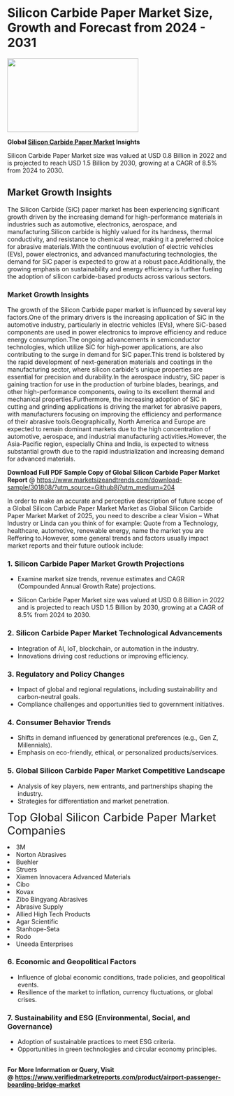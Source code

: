 <H1>Silicon Carbide Paper Market Size, Growth and Forecast from 2024 - 2031</H1><img class="aligncenter size-medium wp-image-584254" src="https://thirdeyenews.in/wp-content/uploads/2024/09/Global-Market-Research-300x168.jpeg" alt="" width="300" height="168" /><p><strong>Global&nbsp;<a href="https://www.marketsizeandtrends.com/download-sample/301808/?utm_source=Github8j?utm_medium=204">Silicon Carbide Paper Market</a> Insights</strong></p><p>Silicon Carbide Paper Market size was valued at USD 0.8 Billion in 2022 and is projected to reach USD 1.5 Billion by 2030, growing at a CAGR of 8.5% from 2024 to 2030.</p><p><h2>Market Growth Insights</h2> The Silicon Carbide (SiC) paper market has been experiencing significant growth driven by the increasing demand for high-performance materials in industries such as automotive, electronics, aerospace, and manufacturing.Silicon carbide is highly valued for its hardness, thermal conductivity, and resistance to chemical wear, making it a preferred choice for abrasive materials.With the continuous evolution of electric vehicles (EVs), power electronics, and advanced manufacturing technologies, the demand for SiC paper is expected to grow at a robust pace.Additionally, the growing emphasis on sustainability and energy efficiency is further fueling the adoption of silicon carbide-based products across various sectors. <h3>Market Growth Insights</h3> The growth of the Silicon Carbide paper market is influenced by several key factors.One of the primary drivers is the increasing application of SiC in the automotive industry, particularly in electric vehicles (EVs), where SiC-based components are used in power electronics to improve efficiency and reduce energy consumption.The ongoing advancements in semiconductor technologies, which utilize SiC for high-power applications, are also contributing to the surge in demand for SiC paper.This trend is bolstered by the rapid development of next-generation materials and coatings in the manufacturing sector, where silicon carbide's unique properties are essential for precision and durability.In the aerospace industry, SiC paper is gaining traction for use in the production of turbine blades, bearings, and other high-performance components, owing to its excellent thermal and mechanical properties.Furthermore, the increasing adoption of SiC in cutting and grinding applications is driving the market for abrasive papers, with manufacturers focusing on improving the efficiency and performance of their abrasive tools.Geographically, North America and Europe are expected to remain dominant markets due to the high concentration of automotive, aerospace, and industrial manufacturing activities.However, the Asia-Pacific region, especially China and India, is expected to witness substantial growth due to the rapid industrialization and increasing demand for advanced materials.</p><p><span class=""><strong>Download Full PDF Sample Copy of Global Silicon Carbide Paper Market Report</strong> @ <a href="https://www.marketsizeandtrends.com/download-sample/301808/?utm_source=Github8j?utm_medium=204" target="_blank">https://www.marketsizeandtrends.com/download-sample/301808/?utm_source=Github8j?utm_medium=204</a></span></p><p>In order to make an accurate and perceptive description of future scope of a Global&nbsp;Silicon Carbide Paper Market Market as Global&nbsp;Silicon Carbide Paper Market Market of 2025, you need to describe a clear Vision &ndash; What Industry or Linda can you think of for example: Quote from a Technology, healthcare, automotive, renewable energy, name the market you are Reffering to.However, some general trends and factors usually impact market reports and their future outlook include:</p><h3>1.&nbsp;<strong>Silicon Carbide Paper Market Growth Projections</strong></h3><ul><li>Examine market size trends, revenue estimates and CAGR (Compounded Annual Growth Rate) projections.</li><li><p>Silicon Carbide Paper Market size was valued at USD 0.8 Billion in 2022 and is projected to reach USD 1.5 Billion by 2030, growing at a CAGR of 8.5% from 2024 to 2030.</p></li></ul><h3>2.&nbsp;<strong>Silicon Carbide Paper Market Technological Advancements</strong></h3><ul><li>Integration of AI, IoT, blockchain, or automation in the industry.</li><li>Innovations driving cost reductions or improving efficiency.</li></ul><h3>3.&nbsp;<strong>Regulatory and Policy Changes</strong></h3><ul><li>Impact of global and regional regulations, including sustainability and carbon-neutral goals.</li><li>Compliance challenges and opportunities tied to government initiatives.</li></ul><h3>4.&nbsp;<strong>Consumer Behavior Trends</strong></h3><ul><li>Shifts in demand influenced by generational preferences (e.g., Gen Z, Millennials).</li><li>Emphasis on eco-friendly, ethical, or personalized products/services.</li></ul><h3>5.&nbsp;<strong>Global Silicon Carbide Paper Market Competitive Landscape</strong></h3><ul><li>Analysis of key players, new entrants, and partnerships shaping the industry.</li><li>Strategies for differentiation and market penetration.</li></ul><p data-pm-slice="1 1 []"><span style="color: inherit; font-family: inherit; font-size: 25px;">Top Global Silicon Carbide Paper Market Companies</span></p><div class="" data-test-id=""><p><li>3M</li><li> Norton Abrasives</li><li> Buehler</li><li> Struers</li><li> Xiamen Innovacera Advanced Materials</li><li> Cibo</li><li> Kovax</li><li> Zibo Bingyang Abrasives</li><li> Abrasive Supply</li><li> Allied High Tech Products</li><li> Agar Scientific</li><li> Stanhope-Seta</li><li> Rodo</li><li> Uneeda Enterprises</li></p></div><h3>6.&nbsp;<strong>Economic and Geopolitical Factors</strong></h3><ul><li>Influence of global economic conditions, trade policies, and geopolitical events.</li><li>Resilience of the market to inflation, currency fluctuations, or global crises.</li></ul><h3>7.&nbsp;<strong>Sustainability and ESG (Environmental, Social, and Governance)</strong></h3><ul><li>Adoption of sustainable practices to meet ESG criteria.</li><li>Opportunities in green technologies and circular economy principles.</li></ul><h2><strong style="font-size: 14px;">For More Information or Query, Visit @&nbsp;</strong><a style="background-color: #ffffff; font-size: 14px;" href="https://www.marketsizeandtrends.com/report/silicon-carbide-paper-market/" target="_blank">https://www.verifiedmarketreports.com/product/airport-passenger-boarding-bridge-market</a></h2>